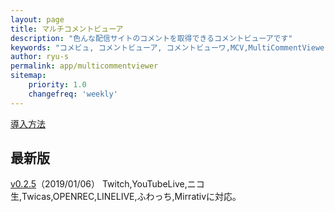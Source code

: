 ```yaml
---
layout: page
title: マルチコメントビューア
description: "色んな配信サイトのコメントを取得できるコメントビューアです"
keywords: "コメビュ, コメントビューア, コメントビューワ,MCV,MultiCommentViewer"
author: ryu-s
permalink: app/multicommentviewer
sitemap:
    priority: 1.0
    changefreq: 'weekly'	
---
```

[導入方法](https://github.com/CommentViewerCollection/MultiCommentViewer/wiki/%E5%B0%8E%E5%85%A5%E6%89%8B%E9%A0%86)  

## 最新版
[v0.2.5](http://int-main.net/app/MultiCommentViewer_v0.2.5.zip)（2019/01/06）  Twitch,YouTubeLive,ニコ生,Twicas,OPENREC,LINELIVE,ふわっち,Mirrativに対応。  

<!--## アルファ版-->
